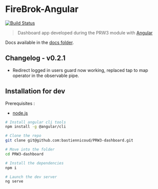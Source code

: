 # FireBrok-Angular

[![Build Status](https://travis-ci.com/bastiennicoud/FireBrok-Angular.svg?branch=master)](https://travis-ci.com/bastiennicoud/FireBrok-Angular)

> Dashboard app developed during the PRW3 module with [Angular](https://angular.io)

Docs available in the [docs folder](./docs).

## Changelog - v0.2.1

- Redirect logged in users guard now working, replaced tap to map operator in the observable pipe.

## Installation for dev

Prerequisites :
* [node.js](https://nodejs.org/en/)

```sh
# Install angular cli tools
npm install -g @angular/cli

# Clone the repo
git clone git@github.com:bastiennicoud/PRW3-dashboard.git

# Move into the folder
cd PRW3-dashboard

# Install the dependencies
npm i

# Launch the dev server
ng serve
```
